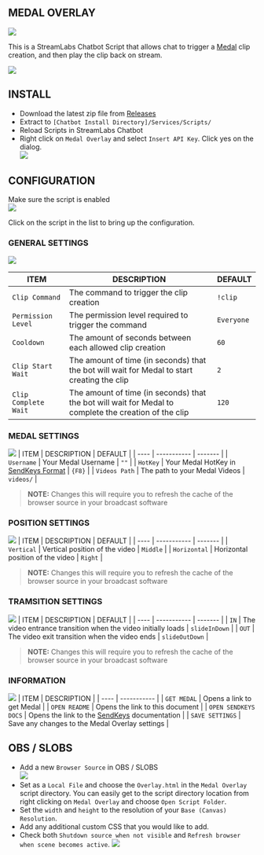 ## MEDAL OVERLAY

[![](https://i.imgur.com/bby6d49.png)](https://medal.tv/invite/DarthMinos)

This is a StreamLabs Chatbot Script that allows chat to trigger a [Medal](https://medal.tv/) clip creation, and then play the clip back on stream.


[![](https://i.imgur.com/btO3tM8m.gif)](https://i.imgur.com/btO3tM8.mp4)

## INSTALL

- Download the latest zip file from [Releases](Releases)
- Extract to `[Chatbot Install Directory]/Services/Scripts/`
- Reload Scripts in StreamLabs Chatbot
- Right click on `Medal Overlay` and select `Insert API Key`. Click yes on the dialog.  
[![](https://i.imgur.com/Lk13yXml.png)](https://i.imgur.com/Lk13yXm.png)

## CONFIGURATION

Make sure the script is enabled  
[![](https://i.imgur.com/JQcHol4l.png)](https://i.imgur.com/JQcHol4.png)

Click on the script in the list to bring up the configuration.

### GENERAL SETTINGS
[![](https://i.imgur.com/YSfPNiWl.png)](https://i.imgur.com/YSfPNiW.png)

| ITEM | DESCRIPTION | DEFAULT |
| ---- | ----------- | ------- |
| `Clip Command` | The command to trigger the clip creation | `!clip` |
| `Permission Level` | The permission level required to trigger the command | `Everyone` |
| `Cooldown` | The amount of seconds between each allowed clip creation | `60` |
| `Clip Start Wait` | The amount of time (in seconds) that the bot will wait for Medal to start creating the clip | `2` |
| `Clip Complete Wait` | The amount of time (in seconds) that the bot will wait for Medal to complete the creation of the clip | `120` |

### MEDAL SETTINGS
[![](https://i.imgur.com/dGo9JEAl.png)](https://i.imgur.com/dGo9JEA.png)
| ITEM | DESCRIPTION | DEFAULT |
| ---- | ----------- | ------- |
| `Username` | Your Medal Username | `""` |
| `HotKey` | Your Medal HotKey in [SendKeys Format](SendKeys.md) | `{F8}` |
| `Videos Path` | The path to your Medal Videos | `videos/` |

> **NOTE:** Changes this will require you to refresh the cache of the browser source in your broadcast software

### POSITION SETTINGS
[![](https://i.imgur.com/MiVeB2Sl.png)](https://i.imgur.com/MiVeB2S.png)
| ITEM | DESCRIPTION | DEFAULT |
| ---- | ----------- | ------- |
| `Vertical` | Vertical position of the video | `Middle` |
| `Horizontal` | Horizontal position of the video | `Right` |

> **NOTE:** Changes this will require you to refresh the cache of the browser source in your broadcast software

### TRAMSITION SETTINGS
[![](https://i.imgur.com/0Kzcmmvl.png)](https://i.imgur.com/0Kzcmmv.png)
| ITEM | DESCRIPTION | DEFAULT |
| ---- | ----------- | ------- |
| `IN` | The video entrance transition when the video initially loads | `slideInDown` |
| `OUT` | The video exit transition when the video ends | `slideOutDown` |

> **NOTE:** Changes this will require you to refresh the cache of the browser source in your broadcast software

### INFORMATION
[![](https://i.imgur.com/UYRuqdbl.png)](https://i.imgur.com/UYRuqdb.png)
| ITEM | DESCRIPTION |
| ---- | ----------- |
| `GET MEDAL` | Opens a link to get Medal |
| `OPEN README` | Opens the link to this document |
| `OPEN SENDKEYS DOCS` | Opens the link to the [SendKeys](SendKeys.md) documentation |
| `SAVE SETTINGS` | Save any changes to the Medal Overlay settings |

## OBS / SLOBS

- Add a new `Browser Source` in OBS / SLOBS  
[![](https://i.imgur.com/TAMQkeql.png)](https://i.imgur.com/TAMQkeq.png)
- Set as a `Local File` and choose the `Overlay.html` in the `Medal Overlay` script directory. You can easily get to the script directory location from right clicking on `Medal Overlay` and choose `Open Script Folder`.
- Set the `width` and `height` to the resolution of your `Base (Canvas) Resolution`. 
- Add any additional custom CSS that you would like to add.
- Check both `Shutdown source when not visible` and `Refresh browser when scene becomes active`.
[![](https://i.imgur.com/nouqPh0l.png)](https://i.imgur.com/nouqPh0.png)